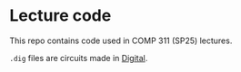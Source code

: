 # Lecture code

This repo contains code used in COMP 311 (SP25) lectures.

`.dig` files are circuits made in [Digital](https://github.com/hneemann/Digital).
